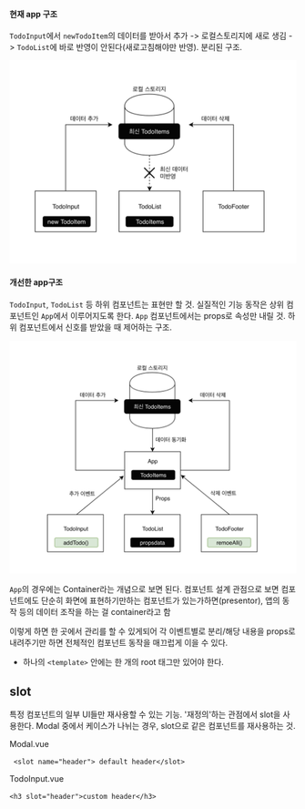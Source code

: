 #### 현재 app 구조

`TodoInput`에서 `newTodoItem`의 데이터를 받아서 추가 -> 로컬스토리지에 새로 생김 -> `TodoList`에 바로 반영이 안된다(새로고침해야만 반영). 분리된 구조.

![before](./img/todo-before.png )


#### 개선한 app구조
`TodoInput`, `TodoList` 등 하위 컴포넌트는 표현만 할 것. 실질적인 기능 동작은 상위 컴포넌트인 `App`에서 이루어지도록 한다. `App` 컴포넌트에서는 props로 속성만 내릴 것.
하위 컴포넌트에서 신호를 받았을 때 제어하는 구조.

![after](./img/todo-after.png )

`App`의 경우에는 Container라는 개념으로 보면 된다.
컴포넌트 설계 관점으로 보면 컴포넌트에도 
단순히 화면에 표현하기만하는 컴포넌트가 있는가하면(presentor),
앱의 동작 등의 데이터 조작을 하는 걸 container라고 함

이렇게 하면 한 곳에서 관리를 할 수 있게되어 각 이벤트별로 분리/해당 내용을 props로 내려주기만 하면 전체적인 컴포넌트 동작을 매끄럽게 이을 수 있다.


* 하나의 ```<template>``` 안에는 한 개의 root 태그만 있어야 한다. 

## slot 
특정 컴포넌트의 일부 UI들만 재사용할 수 있는 기능. '재정의'하는 관점에서 slot을 사용한다. 
Modal 중에서 케이스가 나뉘는 경우, slot으로 같은 컴포넌트를 재사용하는 것.

Modal.vue

     <slot name="header"> default header</slot>

TodoInput.vue

    <h3 slot="header">custom header</h3>